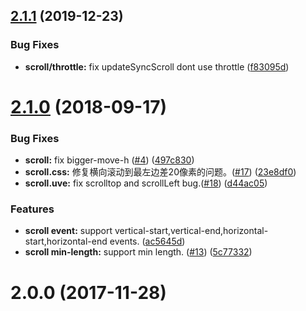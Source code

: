 <a name="2.1.1"></a>
## [2.1.1](https://github.com/tangdaohai/vue-happy-scroll/compare/v2.1.0...v2.1.1) (2019-12-23)


### Bug Fixes

* **scroll/throttle:** fix updateSyncScroll dont use throttle ([f83095d](https://github.com/tangdaohai/vue-happy-scroll/commit/f83095d))



<a name="2.1.0"></a>
# [2.1.0](https://github.com/tangdaohai/vue-happy-scroll/compare/v2.0.0...v2.1.0) (2018-09-17)


### Bug Fixes

* **scroll:** fix bigger-move-h ([#4](https://github.com/tangdaohai/vue-happy-scroll/issues/4)) ([497c830](https://github.com/tangdaohai/vue-happy-scroll/commit/497c830))
* **scroll.css:** 修复横向滚动到最左边差20像素的问题。([#17](https://github.com/tangdaohai/vue-happy-scroll/issues/17)) ([23e8df0](https://github.com/tangdaohai/vue-happy-scroll/commit/23e8df0))
* **scroll.uve:** fix scrolltop and scrollLeft bug.([#18](https://github.com/tangdaohai/vue-happy-scroll/issues/18)) ([d44ac05](https://github.com/tangdaohai/vue-happy-scroll/commit/d44ac05))


### Features

* **scroll event:** support vertical-start,vertical-end,horizontal-start,horizontal-end events. ([ac5645d](https://github.com/tangdaohai/vue-happy-scroll/commit/ac5645d))
* **scroll min-length:** support min length. ([#13](https://github.com/tangdaohai/vue-happy-scroll/issues/13)) ([5c77332](https://github.com/tangdaohai/vue-happy-scroll/commit/5c77332))



<a name="2.0.0"></a>
# 2.0.0 (2017-11-28)



